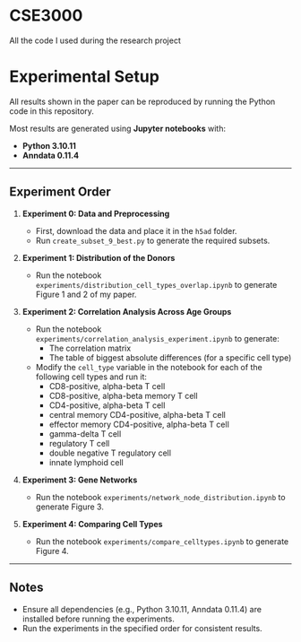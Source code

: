 # CSE3000
All the code I used during the research project

# Experimental Setup

All results shown in the paper can be reproduced by running the Python code in this repository.

Most results are generated using **Jupyter notebooks** with:  
- **Python 3.10.11**
- **Anndata 0.11.4**

---

## Experiment Order

1. **Experiment 0: Data and Preprocessing**  
   - First, download the data and place it in the `h5ad` folder.  
   - Run `create_subset_9_best.py` to generate the required subsets.  

2. **Experiment 1: Distribution of the Donors**  
   - Run the notebook `experiments/distribution_cell_types_overlap.ipynb` to generate Figure 1 and 2 of my paper.

3. **Experiment 2: Correlation Analysis Across Age Groups**  
   - Run the notebook `experiments/correlation_analysis_experiment.ipynb` to generate:  
     - The correlation matrix  
     - The table of biggest absolute differences (for a specific cell type)  
   - Modify the `cell_type` variable in the notebook for each of the following cell types and run it:
     - CD8-positive, alpha-beta T cell
     - CD8-positive, alpha-beta memory T cell
     - CD4-positive, alpha-beta T cell
     - central memory CD4-positive, alpha-beta T cell
     - effector memory CD4-positive, alpha-beta T cell
     - gamma-delta T cell
     - regulatory T cell
     - double negative T regulatory cell
     - innate lymphoid cell

4. **Experiment 3: Gene Networks**  
   - Run the notebook `experiments/network_node_distribution.ipynb` to generate Figure 3.

5. **Experiment 4: Comparing Cell Types**  
   - Run the notebook `experiments/compare_celltypes.ipynb` to generate Figure 4. 

---

## Notes  
- Ensure all dependencies (e.g., Python 3.10.11, Anndata 0.11.4) are installed before running the experiments.  
- Run the experiments in the specified order for consistent results. 